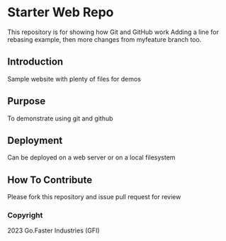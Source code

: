 # Starter Web Repo

This repository is for showing how Git and GitHub work
Adding a line for rebasing example, then more
changes from myfeature branch too.

## Introduction

Sample website with plenty of files for demos

## Purpose

To demonstrate using git and github

## Deployment

Can be deployed on a web server or on a local filesystem

## How To Contribute

Please fork this repository and issue pull request for review

### Copyright

2023 Go.Faster Industries (GFI)

